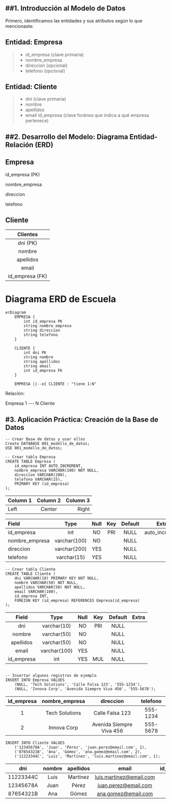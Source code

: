 ##1. Introducción al Modelo de Datos
-

Primero, identificamos las entidades y sus atributos según lo que mencionaste:



## Entidad: Empresa
> - id_empresa (clave primaria)
> - nombre_empresa
> - direccion (opcional)
> - telefono (opcional)

## Entidad: Cliente
> - dni (clave primaria)
> - nombre
> - apellidos
> - email
id_empresa (clave foránea que indica a qué empresa pertenece)



##2. Desarrollo del Modelo: Diagrama Entidad-Relación (ERD)
-

## Empresa

id_empresa (PK)

nombre_empresa

direccion

telefono


## Cliente

|Clientes|
|:-------:|
|dni (PK)|
|nombre|
|apellidos|
|email|
|id_empresa (FK)|

# Diagrama ERD de Escuela

```mermaid
erDiagram
    EMPRESA {
        int id_empresa PK
        string nombre_empresa
        string direccion
        string telefono
    }

    CLIENTE {
        int dni PK
        string nombre
        string apellidos
        string email
        int id_empresa FK
    }

    EMPRESA ||--o{ CLIENTE : "tiene 1:N"

```









Relación:


Empresa 1 --- N Cliente


#3. Aplicación Práctica: Creación de la Base de Datos
-

```
-- Crear Basw de datos y usar ellos 
Create DATABASE 001_modello_de_datos;
USE 001_modello_de_datos;

```
```
-- Crear tabla Empresa
CREATE TABLE Empresa (
    id_empresa INT AUTO_INCREMENT,
    nombre_empresa VARCHAR(100) NOT NULL,
    direccion VARCHAR(200),
    telefono VARCHAR(15),
    PRIMARY KEY (id_empresa)
);
```
| Column 1 | Column 2 | Column 3 |
|:-------- |:--------:| --------:|
| Left     | Center   | Right    |







| Field          | Type         | Null | Key | Default | Extra          |
|:----------------|:--------------:|:------:|:-----:|:---------:|:----------------:|
| id_empresa     | int          | NO   | PRI | NULL    | auto_increment |
| nombre_empresa | varchar(100) | NO   |     | NULL    |                |
| direccion      | varchar(200) | YES  |     | NULL    |                |
| telefono       | varchar(15)  | YES  |     | NULL    |                |


```
-- Crear tabla Cliente
CREATE TABLE Cliente (
    dni VARCHAR(10) PRIMARY KEY NOT NULL,
    nombre VARCHAR(50) NOT NULL,
    apellidos VARCHAR(50) NOT NULL,
    email VARCHAR(100),
    id_empresa INT,
    FOREIGN KEY (id_empresa) REFERENCES Empresa(id_empresa)
);
```

| Field      | Type         | Null | Key | Default | Extra |
|:------------:|:--------------:|:------:|:-----:|:---------:|:-------:|
| dni        | varchar(10)  | NO   | PRI | NULL    |       |
| nombre     | varchar(50)  | NO   |     | NULL    |       |
| apellidos  | varchar(50)  | NO   |     | NULL    |       |
| email      | varchar(100) | YES  |     | NULL    |       |
| id_empresa | int          | YES  | MUL | NULL    |       |


```

-- Insertar algunos registros de ejemplo
INSERT INTO Empresa VALUES 
    (NULL, 'Tech Solutions', 'Calle Falsa 123', '555-1234'),
    (NULL, 'Innova Corp', 'Avenida Siempre Viva 456', '555-5678');
```

| id_empresa | nombre_empresa | direccion                | telefono |
|:------------:|:----------------:|:--------------------------:|:----------:|
|          1 | Tech Solutions | Calle Falsa 123          | 555-1234 |
|          2 | Innova Corp    | Avenida Siempre Viva 456 | 555-5678 |


```
INSERT INTO Cliente VALUES 
    ('12345678A', 'Juan', 'Pérez', 'juan.perez@email.com', 1),
    ('87654321B', 'Ana', 'Gómez', 'ana.gomez@email.com', 2),
    ('11223344C', 'Luis', 'Martínez', 'luis.martinez@email.com', 1);

```

| dni       | nombre | apellidos | email                   | id_empresa |
|:-----------:|:--------:|:-----------:|:-------------------------:|:------------:|
| 11223344C | Luis   | Martínez  | luis.martinez@email.com |          1 |
| 12345678A | Juan   | Pérez     | juan.perez@email.com    |          1 |
| 87654321B | Ana    | Gómez     | ana.gomez@email.com     |          2 |









